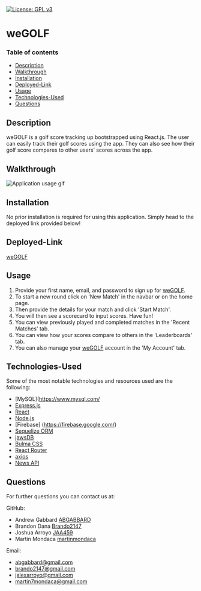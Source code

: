 [![License: GPL v3](https://img.shields.io/badge/License-GPLv3-blue.svg)](https://www.gnu.org/licenses/gpl-3.0)

# weGOLF

  ### Table of contents
  * [Description](#description)
  * [Walkthrough](#walkthrough)
  * [Installation](#installation)
  * [Deployed-Link](#deployed-link)
  * [Usage](#usage)
  * [Technologies-Used](#technologies-used)
  * [Questions](#questions)

   ## Description
weGOLF is a golf score tracking up bootstrapped using React.js. The user can easily track their golf scores using the app. They can also see how their golf score compares to other users’ scores across the app.

## Walkthrough
![Application usage gif](./media/weGOLF.gif)

## Installation
  No prior installation is required for using this application. Simply head to the deployed link provided below!

## Deployed-Link
[weGOLF](https://wegolf-bmaj.herokuapp.com/)

## Usage
1. Provide your first name, email, and password to sign up for [weGOLF](https://wegolf-bmaj.herokuapp.com/).
1. To start a new round click on 'New Match' in the navbar or on the home page.
1. Then provide the details for your match and click 'Start Match'.
1. You will then see a scorecard to input scores. Have fun!
1. You can view previously played and completed matches in the 'Recent Matches' tab.
1. You can view how your scores compare to others in the 'Leaderboards' tab.
1. You can also manage your [weGOLF](https://wegolf-bmaj.herokuapp.com/) account in the 'My Account' tab.

## Technologies-Used
 Some of the most notable technologies and resources used are the following:
 * [MySQL](https://www.mysql.com/
 * [Express.js](https://expressjs.com/)
 * [React](https://reactjs.org/) 
 * [Node.js](https://nodejs.org/en/)
 * [Firebase] (https://firebase.google.com/)
 * [Sequelize ORM](https://sequelize.org/)
 * [jawsDB](https://www.jawsdb.com/)
 * [Bulma CSS](https://bulma.io/)
 * [React Router](https://reactrouter.com/)
 * [axios](https://www.npmjs.com/package/axios)
 * [News API](https://newsapi.org/)

  ## Questions
  For further questions you can contact us at:

  GitHub:
  * Andrew Gabbard [ABGABBARD](https://github.com/abgabbard)
  * Brandon Dana [Brando2147](https://github.com/Brando2147)
  * Joshua Arroyo [JAA459](https://github.com/JAA459)
  * Martin Mondaca [martinmondaca](https://github.com/martinmondaca)
  
  Email: 
  * abgabbard@gmail.com
  * brando2147@gmail.com
  * jalexarroyo@gmail.com
  * martin7mondaca@gmail.com